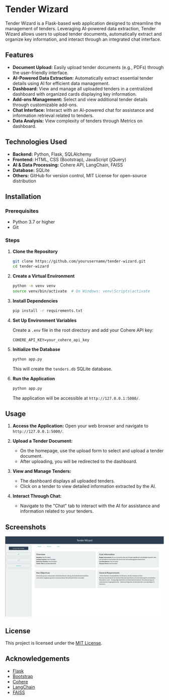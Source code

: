 # Tender Wizard

Tender Wizard is a Flask-based web application designed to streamline the management of tenders. Leveraging AI-powered data extraction, Tender Wizard allows users to upload tender documents, automatically extract and organize key information, and interact through an integrated chat interface.

## Features

- **Document Upload:** Easily upload tender documents (e.g., PDFs) through the user-friendly interface.
- **AI-Powered Data Extraction:** Automatically extract essential tender details using AI for efficient data management.
- **Dashboard:** View and manage all uploaded tenders in a centralized dashboard with organized cards displaying key information.
- **Add-ons Management:** Select and view additional tender details through customizable add-ons.
- **Chat Interface:** Interact with an AI-powered chat for assistance and information retrieval related to tenders.
- **Data Analysis:** View complexity of tenders through Metrics on dashboard.

## Technologies Used

- **Backend:** Python, Flask, SQLAlchemy
- **Frontend:** HTML, CSS (Bootstrap), JavaScript (jQuery)
- **AI & Data Processing:** Cohere API, LangChain, FAISS
- **Database:** SQLite
- **Others:** GitHub for version control, MIT License for open-source distribution

## Installation

### Prerequisites

- Python 3.7 or higher
- Git

### Steps

1. **Clone the Repository**
    ```bash
    git clone https://github.com/yourusername/tender-wizard.git
    cd tender-wizard
    ```

2. **Create a Virtual Environment**
    ```bash
    python -m venv venv
    source venv/bin/activate  # On Windows: venv\Scripts\activate
    ```

3. **Install Dependencies**
    ```bash
    pip install -r requirements.txt
    ```

4. **Set Up Environment Variables**
   
   Create a `.env` file in the root directory and add your Cohere API key:
    ```
    COHERE_API_KEY=your_cohere_api_key
    ```

5. **Initialize the Database**
    ```bash
    python app.py
    ```
    This will create the `tenders.db` SQLite database.

6. **Run the Application**
    ```bash
    python app.py
    ```
    The application will be accessible at `http://127.0.0.1:5000/`.

## Usage

1. **Access the Application:**
   Open your web browser and navigate to `http://127.0.0.1:5000/`.

2. **Upload a Tender Document:**
   - On the homepage, use the upload form to select and upload a tender document.
   - After uploading, you will be redirected to the dashboard.

3. **View and Manage Tenders:**
   - The dashboard displays all uploaded tenders.
   - Click on a tender to view detailed information extracted by the AI.

4. **Interact Through Chat:**
   - Navigate to the "Chat" tab to interact with the AI for assistance and information related to your tenders.

## Screenshots

![Tender Wizard UI](UI.png)

## License

This project is licensed under the [MIT License](LICENSE).

## Acknowledgements

- [Flask](https://flask.palletsprojects.com/)
- [Bootstrap](https://getbootstrap.com/)
- [Cohere](https://cohere.ai/)
- [LangChain](https://langchain.com/)
- [FAISS](https://faiss.ai/)